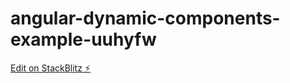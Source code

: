 # angular-dynamic-components-example-uuhyfw

[Edit on StackBlitz ⚡️](https://stackblitz.com/edit/angular-dynamic-components-example-h2emcj)